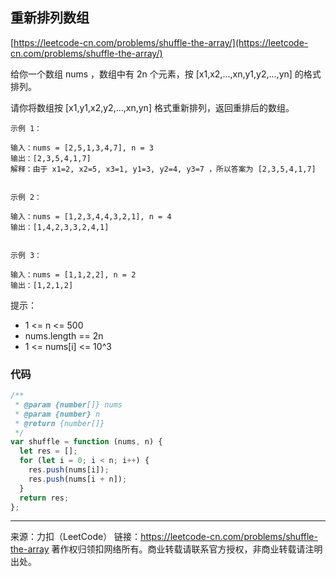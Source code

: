 ## 重新排列数组

[https://leetcode-cn.com/problems/shuffle-the-array/](https://leetcode-cn.com/problems/shuffle-the-array/)

给你一个数组 nums ，数组中有 2n 个元素，按 [x1,x2,...,xn,y1,y2,...,yn] 的格式排列。

请你将数组按 [x1,y1,x2,y2,...,xn,yn] 格式重新排列，返回重排后的数组。

```
示例 1：

输入：nums = [2,5,1,3,4,7], n = 3
输出：[2,3,5,4,1,7]
解释：由于 x1=2, x2=5, x3=1, y1=3, y2=4, y3=7 ，所以答案为 [2,3,5,4,1,7]


示例 2：

输入：nums = [1,2,3,4,4,3,2,1], n = 4
输出：[1,4,2,3,3,2,4,1]


示例 3：

输入：nums = [1,1,2,2], n = 2
输出：[1,2,1,2]
```

提示：

- 1 <= n <= 500
- nums.length == 2n
- 1 <= nums[i] <= 10^3

### 代码

```js
/**
 * @param {number[]} nums
 * @param {number} n
 * @return {number[]}
 */
var shuffle = function (nums, n) {
  let res = [];
  for (let i = 0; i < n; i++) {
    res.push(nums[i]);
    res.push(nums[i + n]);
  }
  return res;
};
```

---

来源：力扣（LeetCode）
链接：https://leetcode-cn.com/problems/shuffle-the-array
著作权归领扣网络所有。商业转载请联系官方授权，非商业转载请注明出处。
